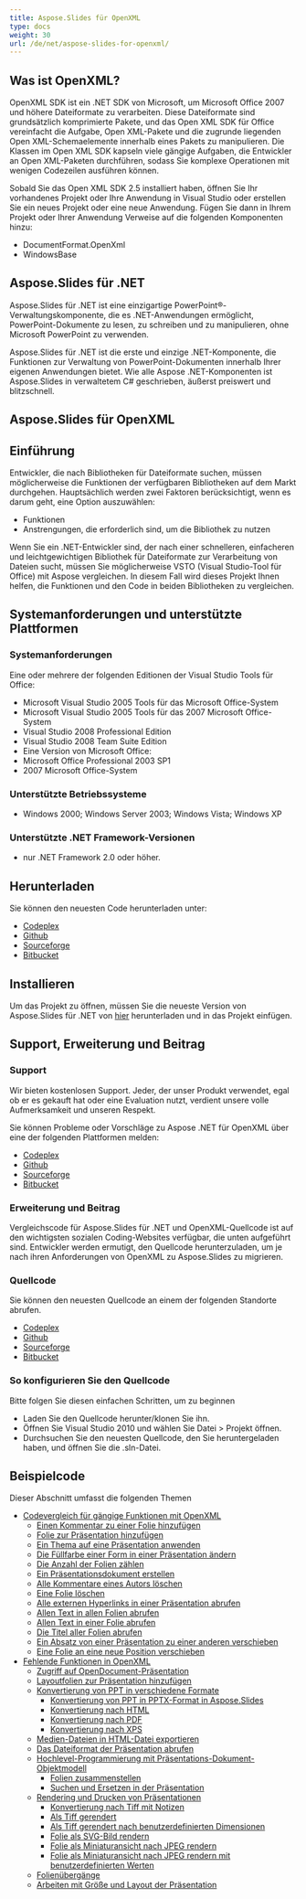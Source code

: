 ```yaml
---
title: Aspose.Slides für OpenXML
type: docs
weight: 30
url: /de/net/aspose-slides-for-openxml/
---
```


## **Was ist OpenXML?**
OpenXML SDK ist ein .NET SDK von Microsoft, um Microsoft Office 2007 und höhere Dateiformate zu verarbeiten. Diese Dateiformate sind grundsätzlich komprimierte Pakete, und das Open XML SDK für Office vereinfacht die Aufgabe, Open XML-Pakete und die zugrunde liegenden Open XML-Schemaelemente innerhalb eines Pakets zu manipulieren. Die Klassen im Open XML SDK kapseln viele gängige Aufgaben, die Entwickler an Open XML-Paketen durchführen, sodass Sie komplexe Operationen mit wenigen Codezeilen ausführen können.

Sobald Sie das Open XML SDK 2.5 installiert haben, öffnen Sie Ihr vorhandenes Projekt oder Ihre Anwendung in Visual Studio oder erstellen Sie ein neues Projekt oder eine neue Anwendung. Fügen Sie dann in Ihrem Projekt oder Ihrer Anwendung Verweise auf die folgenden Komponenten hinzu:

- DocumentFormat.OpenXml
- WindowsBase
## **Aspose.Slides für .NET**
Aspose.Slides für .NET ist eine einzigartige PowerPoint®-Verwaltungskomponente, die es .NET-Anwendungen ermöglicht, PowerPoint-Dokumente zu lesen, zu schreiben und zu manipulieren, ohne Microsoft PowerPoint zu verwenden.

Aspose.Slides für .NET ist die erste und einzige .NET-Komponente, die Funktionen zur Verwaltung von PowerPoint-Dokumenten innerhalb Ihrer eigenen Anwendungen bietet. Wie alle Aspose .NET-Komponenten ist Aspose.Slides in verwaltetem C# geschrieben, äußerst preiswert und blitzschnell.
## **Aspose.Slides für OpenXML**
## **Einführung**
Entwickler, die nach Bibliotheken für Dateiformate suchen, müssen möglicherweise die Funktionen der verfügbaren Bibliotheken auf dem Markt durchgehen. Hauptsächlich werden zwei Faktoren berücksichtigt, wenn es darum geht, eine Option auszuwählen:

- Funktionen
- Anstrengungen, die erforderlich sind, um die Bibliothek zu nutzen

Wenn Sie ein .NET-Entwickler sind, der nach einer schnelleren, einfacheren und leichtgewichtigen Bibliothek für Dateiformate zur Verarbeitung von Dateien sucht, müssen Sie möglicherweise VSTO (Visual Studio-Tool für Office) mit Aspose vergleichen. In diesem Fall wird dieses Projekt Ihnen helfen, die Funktionen und den Code in beiden Bibliotheken zu vergleichen.
## **Systemanforderungen und unterstützte Plattformen**
### **Systemanforderungen**
Eine oder mehrere der folgenden Editionen der Visual Studio Tools für Office:

- Microsoft Visual Studio 2005 Tools für das Microsoft Office-System
- Microsoft Visual Studio 2005 Tools für das 2007 Microsoft Office-System
- Visual Studio 2008 Professional Edition
- Visual Studio 2008 Team Suite Edition
- Eine Version von Microsoft Office:
- Microsoft Office Professional 2003 SP1
- 2007 Microsoft Office-System
### **Unterstützte Betriebssysteme**
- Windows 2000; Windows Server 2003; Windows Vista; Windows XP
### **Unterstützte .NET Framework-Versionen**
- nur .NET Framework 2.0 oder höher.
## **Herunterladen**
Sie können den neuesten Code herunterladen unter:

- [Codeplex](http://goo.gl/x6gdD4)
- [Github](http://goo.gl/sZsbbu)
- [Sourceforge](http://goo.gl/AWc3J3)
- [Bitbucket](http://goo.gl/8B9p3b)
## **Installieren**
Um das Projekt zu öffnen, müssen Sie die neueste Version von Aspose.Slides für .NET von [hier](http://www.aspose.com/.net/powerpoint-component.aspx) herunterladen und in das Projekt einfügen.
## **Support, Erweiterung und Beitrag**
### **Support**
Wir bieten kostenlosen Support. Jeder, der unser Produkt verwendet, egal ob er es gekauft hat oder eine Evaluation nutzt, verdient unsere volle Aufmerksamkeit und unseren Respekt.

Sie können Probleme oder Vorschläge zu Aspose .NET für OpenXML über eine der folgenden Plattformen melden:

- [Codeplex](http://goo.gl/LD4ZPz)
- [Github](http://goo.gl/UHkCJe)
- [Sourceforge](http://goo.gl/f8zdLU)
- [Bitbucket](http://goo.gl/1Eo1DQ)
### **Erweiterung und Beitrag**
Vergleichscode für Aspose.Slides für .NET und OpenXML-Quellcode ist auf den wichtigsten sozialen Coding-Websites verfügbar, die unten aufgeführt sind. Entwickler werden ermutigt, den Quellcode herunterzuladen, um je nach ihren Anforderungen von OpenXML zu Aspose.Slides zu migrieren.
### **Quellcode**
Sie können den neuesten Quellcode an einem der folgenden Standorte abrufen.

- [Codeplex](https://goo.gl/SB7Hjv)
- [Github](https://goo.gl/gN0nf2)
- [Sourceforge](https://goo.gl/noku6v)
- [Bitbucket](https://goo.gl/T83r2D)
### **So konfigurieren Sie den Quellcode**
Bitte folgen Sie diesen einfachen Schritten, um zu beginnen

- Laden Sie den Quellcode herunter/klonen Sie ihn.
- Öffnen Sie Visual Studio 2010 und wählen Sie Datei > Projekt öffnen.
- Durchsuchen Sie den neuesten Quellcode, den Sie heruntergeladen haben, und öffnen Sie die .sln-Datei.
## **Beispielcode**
Dieser Abschnitt umfasst die folgenden Themen

- [Codevergleich für gängige Funktionen mit OpenXML](/slides/de/net/code-comparison-for-common-features-with-openxml/)
  - [Einen Kommentar zu einer Folie hinzufügen](/slides/de/net/add-a-comment-to-a-slide/)
  - [Folie zur Präsentation hinzufügen](/slides/de/net/adding-slide-to-presentation/)
  - [Ein Thema auf eine Präsentation anwenden](/slides/de/net/apply-a-theme-to-a-presentation/)
  - [Die Füllfarbe einer Form in einer Präsentation ändern](/slides/de/net/change-the-fill-color-of-a-shape-in-a-presentation/)
  - [Die Anzahl der Folien zählen](/slides/de/net/count-the-number-of-slides/)
  - [Ein Präsentationsdokument erstellen](/slides/de/net/create-a-presentation-document/)
  - [Alle Kommentare eines Autors löschen](/slides/de/net/delete-all-the-comments-by-an-author/)
  - [Eine Folie löschen](/slides/de/net/delete-a-slide/)
  - [Alle externen Hyperlinks in einer Präsentation abrufen](/slides/de/net/get-all-the-external-hyperlinks-in-a-presentation/)
  - [Allen Text in allen Folien abrufen](/slides/de/net/get-all-the-text-in-all-the-slides/)
  - [Allen Text in einer Folie abrufen](/slides/de/net/get-all-the-text-in-a-slide/)
  - [Die Titel aller Folien abrufen](/slides/de/net/get-the-titles-of-all-the-slides/)
  - [Ein Absatz von einer Präsentation zu einer anderen verschieben](/slides/de/net/move-a-paragraph-from-one-presentation-to-another/)
  - [Eine Folie an eine neue Position verschieben](/slides/de/net/move-a-slide-to-a-new-position/)
- [Fehlende Funktionen in OpenXML](/slides/de/net/missing-features-in-openxml/)
  - [Zugriff auf OpenDocument-Präsentation](/slides/de/net/access-opendocument-presentation/)
  - [Layoutfolien zur Präsentation hinzufügen](/slides/de/net/add-layout-slides-to-presentation/)
  - [Konvertierung von PPT in verschiedene Formate](/slides/de/net/conversion-from-ppt-to-different-formats/)
    - [Konvertierung von PPT in PPTX-Format in Aspose.Slides](/slides/de/net/conversion-from-ppt-to-pptx-format-in-aspose-slides/)
    - [Konvertierung nach HTML](/slides/de/net/conversion-to/)
    - [Konvertierung nach PDF](/slides/de/net/conversion-to-pdf/)
    - [Konvertierung nach XPS](/slides/de/net/conversion-to-xps/)
  - [Medien-Dateien in HTML-Datei exportieren](/slides/de/net/export-media-files-to-file/)
  - [Das Dateiformat der Präsentation abrufen](/slides/de/net/get-the-file-format-of-presentation/)
  - [Hochlevel-Programmierung mit Präsentations-Dokument-Objektmodell](/slides/de/net/high-level-programming-with-presentation-document-object-model/)
    - [Folien zusammenstellen](/slides/de/net/assemble-slides/)
    - [Suchen und Ersetzen in der Präsentation](/slides/de/net/find-and-replace-in-presentation/)
  - [Rendering und Drucken von Präsentationen](/slides/de/net/rendering-and-printing-of-presentation/)
    - [Konvertierung nach Tiff mit Notizen](/slides/de/net/conversion-to-tiff-with-notes/)
    - [Als Tiff gerendert](/slides/de/net/rendered-as-tiff/)
    - [Als Tiff gerendert nach benutzerdefinierten Dimensionen](/slides/de/net/rendered-as-tiff-by-user-defined-dimension/)
    - [Folie als SVG-Bild rendern](/slides/de/net/render-slide-as-svg-image/)
    - [Folie als Miniaturansicht nach JPEG rendern](/slides/de/net/render-slide-as-thumbnail-to-jpeg/)
    - [Folie als Miniaturansicht nach JPEG rendern mit benutzerdefinierten Werten](/slides/de/net/render-slide-as-thumbnail-to-jpeg-by-user-defined-values/)
  - [Folienübergänge](/slides/de/net/slide-transitions/)
  - [Arbeiten mit Größe und Layout der Präsentation](/slides/de/net/working-with-size-and-layout-of-presentation/)